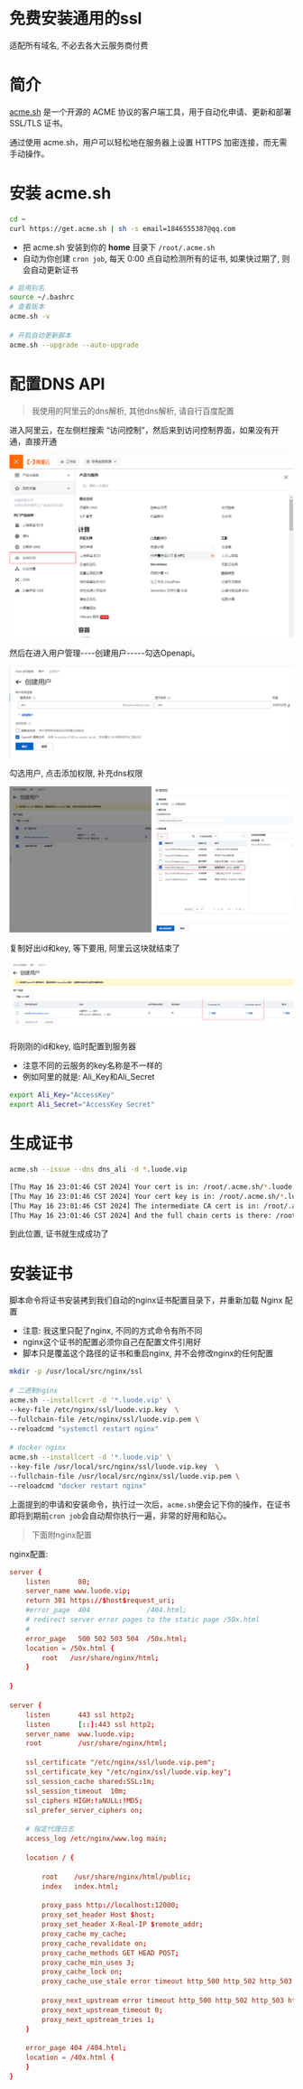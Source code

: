 # 免费安装通用的ssl

适配所有域名, 不必去各大云服务商付费

# 简介

[acme.sh](https://github.com/acmesh-official/acme.sh) 是一个开源的 ACME 协议的客户端工具，用于自动化申请、更新和部署SSL/TLS 证书。

通过使用 acme.sh，用户可以轻松地在服务器上设置 HTTPS 加密连接，而无需手动操作。



# 安装 **acme.sh**

```sh
cd ~
curl https://get.acme.sh | sh -s email=1846555387@qq.com
```

- 把 acme.sh 安装到你的 **home** 目录下 `/root/.acme.sh`
- 自动为你创建 `cron job`, 每天 0:00 点自动检测所有的证书, 如果快过期了, 则会自动更新证书

```sh
# 启用别名
source ~/.bashrc
# 查看版本
acme.sh -v

# 开启自动更新脚本
acme.sh --upgrade --auto-upgrade
```



# 配置DNS API

> 我使用的阿里云的dns解析, 其他dns解析, 请自行百度配置



进入阿里云，在左侧栏搜索 “访问控制”，然后来到访问控制界面，如果没有开通，直接开通

![image-20240516205914740](../../picture/image-20240516205914740.png)

然后在进入用户管理----创建用户-----勾选Openapi。

![image-20240516210042295](../../picture/image-20240516210042295.png)

勾选用户, 点击添加权限, 补充dns权限

![image-20240516210604847](../../picture/image-20240516210604847.png)

复制好出id和key, 等下要用, 阿里云这块就结束了

![image-20240516210333664](../../picture/image-20240516210333664.png)

将刚刚的id和key, 临时配置到服务器

- 注意不同的云服务的key名称是不一样的
- 例如阿里的就是: Ali_Key和Ali_Secret

```sh
export Ali_Key="AccessKey"
export Ali_Secret="AccessKey Secret"
```

# 生成证书

```sh
acme.sh --issue --dns dns_ali -d *.luode.vip
```

```sh
[Thu May 16 23:01:46 CST 2024] Your cert is in: /root/.acme.sh/*.luode.vip_ecc/*.luode.vip.cer
[Thu May 16 23:01:46 CST 2024] Your cert key is in: /root/.acme.sh/*.luode.vip_ecc/*.luode.vip.key
[Thu May 16 23:01:46 CST 2024] The intermediate CA cert is in: /root/.acme.sh/*.luode.vip_ecc/ca.cer
[Thu May 16 23:01:46 CST 2024] And the full chain certs is there: /root/.acme.sh/*.luode.vip_ecc/fullchain.cer
```

到此位置, 证书就生成成功了



# 安装证书

脚本命令将证书安装拷到我们自动的nginx证书配置目录下，并重新加载 Nginx 配置

- 注意: 我这里只配了nginx, 不同的方式命令有所不同
- nginx这个证书的配置必须你自己在配置文件引用好
- 脚本只是覆盖这个路径的证书和重启nginx, 并不会修改nginx的任何配置

```sh
mkdir -p /usr/local/src/nginx/ssl

# 二进制nginx
acme.sh --installcert -d '*.luode.vip' \
--key-file /etc/nginx/ssl/luode.vip.key  \
--fullchain-file /etc/nginx/ssl/luode.vip.pem \
--reloadcmd "systemctl restart nginx"

# docker nginx
acme.sh --installcert -d '*.luode.vip' \
--key-file /usr/local/src/nginx/ssl/luode.vip.key  \
--fullchain-file /usr/local/src/nginx/ssl/luode.vip.pem \
--reloadcmd "docker restart nginx"
```

上面提到的申请和安装命令，执行过一次后，`acme.sh`便会记下你的操作，在证书即将到期前`cron job`会自动帮你执行一遍，非常的好用和贴心。



> 下面附nginx配置

nginx配置:

```conf
server {
    listen       80;
    server_name www.luode.vip;
	return 301 https://$host$request_uri;
    #error_page  404              /404.html;
    # redirect server error pages to the static page /50x.html
    #
    error_page   500 502 503 504  /50x.html;
    location = /50x.html {
        root   /usr/share/nginx/html;
    }

}

server {
    listen       443 ssl http2;
    listen       [::]:443 ssl http2;
    server_name  www.luode.vip;
    root         /usr/share/nginx/html;

    ssl_certificate "/etc/nginx/ssl/luode.vip.pem";
    ssl_certificate_key "/etc/nginx/ssl/luode.vip.key";
    ssl_session_cache shared:SSL:1m;
    ssl_session_timeout  10m;
    ssl_ciphers HIGH:!aNULL:!MD5;
    ssl_prefer_server_ciphers on;

    # 指定代理日志
    access_log /etc/nginx/www.log main;

    location / {

        root    /usr/share/nginx/html/public;
        index   index.html;

        proxy_pass http://localhost:12000;
        proxy_set_header Host $host;
        proxy_set_header X-Real-IP $remote_addr;
        proxy_cache my_cache;
        proxy_cache_revalidate on;
        proxy_cache_methods GET HEAD POST;
        proxy_cache_min_uses 3;
        proxy_cache_lock on;
        proxy_cache_use_stale error timeout http_500 http_502 http_503 http_504;

        proxy_next_upstream error timeout http_500 http_502 http_503 http_504;
        proxy_next_upstream_timeout 0;
        proxy_next_upstream_tries 1;
    }

    error_page 404 /404.html;
    location = /40x.html {
    }
}
```